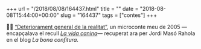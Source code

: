 +++
url = "/2018/08/08/164437.html"
title = ""
date = "2018-08-08T15:44:00+00:00"
slug = "164437"
tags = ["contes"]
+++

✍🏻 [“Deteriorament general de la realitat”](http://la-bona-confitura.blogspot.com/2018/08/deteriorament-general-de-la-realitat-un.html), un microconte meu de 2005 —encapçalava el recull [*La vida canina*](https://carlesbellver.net/llibres/lavidacanina)— recuperat ara per Jordi Masó Rahola en el blog *La bona confitura*.

